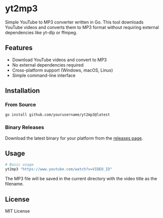 # yt2mp3

Simple YouTube to MP3 converter written in Go. This tool downloads YouTube videos and converts them to MP3 format without requiring external dependencies like yt-dlp or ffmpeg.

## Features

- Download YouTube videos and convert to MP3
- No external dependencies required
- Cross-platform support (Windows, macOS, Linux)
- Simple command-line interface

## Installation

### From Source

```bash
go install github.com/yourusername/yt2mp3@latest
```

### Binary Releases

Download the latest binary for your platform from the [releases page](https://github.com/yourusername/yt2mp3/releases).

## Usage

```bash
# Basic usage
yt2mp3 "https://www.youtube.com/watch?v=VIDEO_ID"
```

The MP3 file will be saved in the current directory with the video title as the filename.

## License

MIT License 